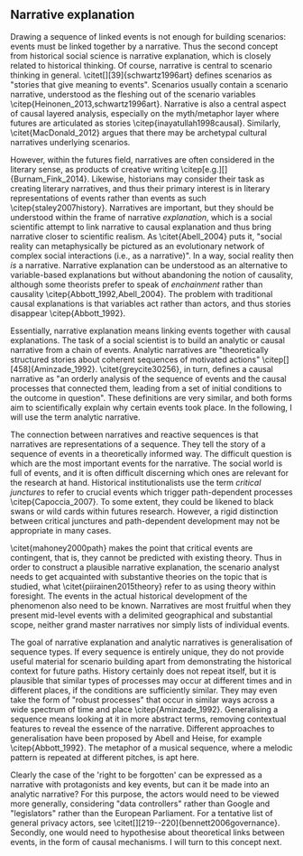 ## Narrative explanation

Drawing a sequence of linked events is not enough for building scenarios: events must be linked together by a narrative. Thus the second concept from historical social science is narrative explanation, which is closely related to historical thinking.
Of course, narrative is central to scenario thinking in general. \citet[][39]{schwartz1996art} defines scenarios as "stories that give meaning to events". Scenarios usually contain a scenario narrative, understood as the fleshing out of the scenario variables \citep{Heinonen_2013,schwartz1996art}.
Narrative is also a central aspect of causal layered analysis, especially on the myth/metaphor layer where futures are articulated as stories \citep{inayatullah1998causal}.
Similarly, \citet{MacDonald_2012} argues that there may be archetypal cultural narratives underlying scenarios.

However, within the futures field, narratives are often considered in the literary sense, as products of creative writing \citep[e.g.][]{Burnam_Fink_2014}.
Likewise, historians may consider their task as creating literary narratives, and thus their primary interest is in literary representations of events rather than events as such \citep{staley2007history}.
Narratives are important, but they should be understood within the frame of narrative *explanation*, which is a social scientific attempt to link narrative to causal explanation and thus bring narrative closer to scientific realism.
As \citet{Abell_2004} puts it, "social reality can metaphysically be pictured as an evolutionary network of complex social interactions (i.e., as a narrative)".
In a way, social reality then *is* a narrative.
Narrative explanation can be understood as an alternative to variable-based explanations but without abandoning the notion of causality, although some theorists prefer to speak of *enchainment* rather than causality \citep{Abbott_1992,Abell_2004}.
The problem with traditional causal explanations is that variables act rather than actors, and thus stories disappear \citep{Abbott_1992}.

Essentially, narrative explanation means linking events together with causal explanations.
The task of a social scientist is to build an analytic or causal narrative from a chain of events.
Analytic narratives are "theoretically structured stories about coherent sequences of motivated actions" \citep[][458]{Aminzade_1992}.
\citet{greycite30256}, in turn, defines a causal narrative as "an orderly analysis of the sequence of events and the causal processes that connected them, leading from a set of initial conditions to the outcome in question".
These definitions are very similar, and both forms aim to scientifically explain why certain events took place.
In the following, I will use the term analytic narrative.

The connection between narratives and reactive sequences is that narratives are representations of a sequence.
They tell the story of a sequence of events in a theoretically informed way.
The difficult question is which are the most important events for the narrative.
The social world is full of events, and it is often difficult discerning which ones are relevant for the research at hand. Historical institutionalists use the term *critical junctures* to refer to crucial events which trigger path-dependent processes \citep{Capoccia_2007}. To some extent, they could be likened to black swans or wild cards within futures research.
However, a rigid distinction between critical junctures and path-dependent development may not be appropriate in many cases.

\citet{mahoney2000path} makes the point that critical events are contingent, that is, they cannot be predicted with existing theory.
Thus in order to construct a plausible narrative explanation, the scenario analyst needs to get acquainted with substantive theories on the topic that is studied, what \citet{piirainen2015theory} refer to as using theory within foresight.
The events in the actual historical development of the phenomenon also need to be known.
Narratives are most fruitful when they present mid-level events with a delimited geographical and substantial scope, neither grand master narratives nor simply lists of individual events.

The goal of narrative explanation and analytic narratives is generalisation of sequence types.
If every sequence is entirely unique, they do not provide useful material for scenario building apart from demonstrating the historical context for future paths.
History certainly does not repeat itself, but it is plausible that similar types of processes may occur at different times and in different places, if the conditions are sufficiently similar.
They may even take the form of "robust processes" that occur in similar ways across a wide spectrum of time and place \citep{Aminzade_1992}.
Generalising a sequence means looking at it in more abstract terms, removing contextual features to reveal the essence of the narrative.
Different approaches to generalisation have been proposed by Abell and Heise, for example \citep{Abbott_1992}.
The metaphor of a musical sequence, where a melodic pattern is repeated at different pitches, is apt here.

Clearly the case of the 'right to be forgotten' can be expressed as a narrative with protagonists and key events, but can it be made into an analytic narrative?
For this purpose, the actors would need to be viewed more generally, considering "data controllers" rather than Google and "legislators" rather than the European Parliament.
For a tentative list of general privacy actors, see \citet[][219--220]{bennett2006governance}.
Secondly, one would need to hypothesise about theoretical links between events, in the form of causal mechanisms.
I will turn to this concept next.
